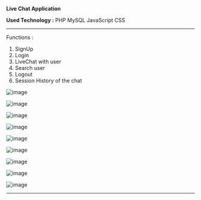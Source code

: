 **Live Chat Application**

**Used Technology :**
PHP
MySQL
JavaScript
CSS

<hr>

Functions :
1) SignUp
2) Login
3) LiveChat with user
4) Search user
5) Logout
6) Session History of the chat

![image](https://github.com/user-attachments/assets/f819609e-20df-45d1-9bb6-e401aa26862c)

![image](https://github.com/user-attachments/assets/9843e387-8b1a-43d4-9949-54af697f1155)

![image](https://github.com/user-attachments/assets/8ea991c2-444c-45c9-8e88-7690aed272e3)

![image](https://github.com/user-attachments/assets/0d691bcb-2f13-4979-a7df-84fabb9e0be5)

![image](https://github.com/user-attachments/assets/bab13e41-5427-4ca0-ac19-cf17ab2e8f49)

![image](https://github.com/user-attachments/assets/e13eb4c9-8921-4f25-8c53-3a6bb50b9b68)

![image](https://github.com/user-attachments/assets/c0a1db04-1c3e-43a6-9e44-bd509fb7120a)

![image](https://github.com/user-attachments/assets/077a986e-a560-4c81-8980-6ad95c473371)

![image](https://github.com/user-attachments/assets/00b36182-611d-4b74-a09c-6719ee333656)



<hr>

